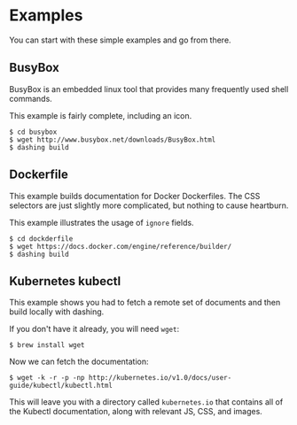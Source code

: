 # Examples

You can start with these simple examples and go from there.

## BusyBox

BusyBox is an embedded linux tool that provides many frequently used
shell commands.

This example is fairly complete, including an icon.

```
$ cd busybox
$ wget http://www.busybox.net/downloads/BusyBox.html
$ dashing build
```

## Dockerfile

This example builds documentation for Docker Dockerfiles. The CSS
selectors are just slightly more complicated, but nothing to cause
heartburn.

This example illustrates the usage of `ignore` fields.

```
$ cd dockderfile
$ wget https://docs.docker.com/engine/reference/builder/
$ dashing build
```

## Kubernetes kubectl

This example shows you had to fetch a remote set of documents and then
build locally with dashing.

If you don't have it already, you will need `wget`:

```
$ brew install wget
```

Now we can fetch the documentation:

```
$ wget -k -r -p -np http://kubernetes.io/v1.0/docs/user-guide/kubectl/kubectl.html
```

This will leave you with a directory called `kubernetes.io` that
contains all of the Kubectl documentation, along with relevant JS, CSS,
and images.


